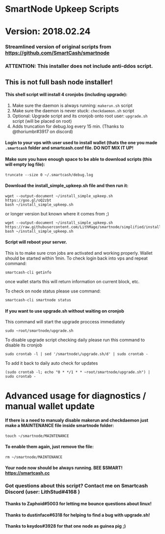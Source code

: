 # SmartNode Upkeep Scripts
# Version: 2018.02.24
### Streamlined version of original scripts from https://github.com/SmartCash/smartnode
### ATTENTION: This installer does not include anti-ddos script.

## This is not full bash node installer!

#### This shell script will install 4 cronjobs (including upgrade): 
1. Make sure the daemon is always running: `makerun.sh` script
2. Make sure the daemon is never stuck: `checkdaemon.sh` script
3. Optional: Upgrade script and its cronjob onto root user: `upgrade.sh` script (will be placed on root)
4. Adds truncation for debug.log every 15 min. (Thanks to @thoriumbr#3917 on discord)

#### Login to your vps with user used to install wallet (thats the one you made `.smartcash` folder and smartcash.conf file. DO NOT MIX IT UP!

#### Make sure you have enough space to be able to download scripts (this will empty log file):
```
truncate --size 0 ~/.smartcash/debug.log
```

#### Download the install_simple_upkeep.sh file and then run it:
```
wget --output-document ~/install_simple_upkeep.sh https://goo.gl/oQ2zbt
bash ~/install_simple_upkeep.sh
```
or longer version but known where it comes from ;)
```
wget --output-document ~/install_simple_upkeep.sh https://raw.githubusercontent.com/LithMage/smartnode/simplified/install_simple_upkeep.sh
bash ~/install_simple_upkeep.sh
```

#### Script will reboot your server.
 This is to make sure cron jobs are activated and working properly. Wallet should be started within 1min.
 To check login back into vps and repeat command:
 ```
 smartcash-cli getinfo
 ```
 once wallet starts this will return information on current block, etc.
 
 To check on node status please use command:
 ```
 smartcash-cli smartnode status
 ```
 
#### If you want to use upgrade.sh without waiting on cronjob
This command will start the upgrade proccess immediately
```
sudo ~root/smartnode/upgrade.sh
```

To disable upgrade script checking daily please run this command to disable its cronjob
```
sudo crontab -l | sed '/smartnode\/upgrade.sh/d' | sudo crontab -
```
To add it back to daily auto check for updates
```
(sudo crontab -l; echo "0 * */1 * * ~root/smartnode/upgrade.sh") | sudo crontab -
```
 
# Advanced usage for diagnostics / manual wallet update
#### If there is a need to manualy disable makerun and checkdaemon just make a MAINTENANCE file inside smartnode folder:
```
touch ~/smartnode/MAINTENANCE
```
#### To enable them again, just remove the file:
```
rm ~/smartnode/MAINTENANCE
```


#### Your node now should be always running. BEE $SMART! https://smartcash.cc

### Got questions about this script? Contact me on Smartcash Discord (user: LithStud#4168 )
#### Thanks to Zaphoid#5003 for letting me bounce questions about linux!
#### Thanks to dustinface#6318 for helping to find a bug with upgrade.sh!
#### Thanks to keydos#3928 for that one node as guinea pig ;)
